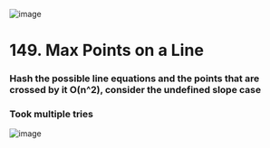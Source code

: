 ![image](https://user-images.githubusercontent.com/53051383/211131884-23ae1477-8ec0-49c6-827e-b6849df11723.png)

# 149. Max Points on a Line
### Hash the possible line equations and the points that are crossed by it O(n^2), consider the undefined slope case
### Took multiple tries

![image](https://user-images.githubusercontent.com/53051383/211131927-c67c24d0-cd1d-4ac6-9e00-c3115c986b5e.png)
